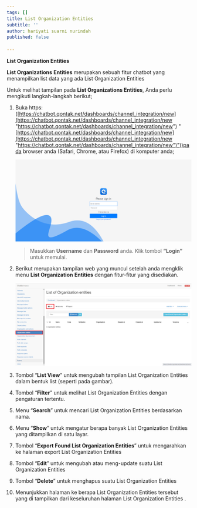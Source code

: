 ```yaml
---
tags: []
title: List Organization Entities
subtitle: ''
author: hariyati suarni nurindah
published: false

---
```

**List Organization Entities**

**List Organizations** **Entities** merupakan sebuah fitur chatbot yang menampilkan list data yang ada List Organization Entities

Untuk melihat tampilan pada **List Organizations Entities**, Anda perlu mengikuti langkah-langkah berikut;

 1. Buka https: ([https://chatbot.qontak.net/dashboards/channel_integration/new](https://chatbot.qontak.net/dashboards/channel_integration/new "https://chatbot.qontak.net/dashboards/channel_integration/new") "[https://chatbot.qontak.net/dashboards/channel_integration/new](https://chatbot.qontak.net/dashboards/channel_integration/new "https://chatbot.qontak.net/dashboards/channel_integration/new")"))pada browser anda (Safari, Chrome, atau Firefox) di komputer anda;

    ![](/uploads/channell.PNG)

    > Masukkan **Username** dan **Password** anda. Klik tombol **“Login”** untuk memulai.
 2. Berikut merupakan tampilan web yang muncul setelah anda mengklik menu **List Organization** **Entities** dengan fitur-fitur yang disediakan.

    ![](/uploads/organizationsentities1.PNG)
 3. Tombol “**List View**” untuk mengubah tampilan List Organization Entities dalam bentuk list (seperti pada gambar).
 4. Tombol “**Filter**” untuk melihat List Organization Entities dengan pengaturan tertentu.
 5. Menu “**Search**” untuk mencari List Organization Entities berdasarkan nama.
 6. Menu “**Show**” untuk mengatur berapa banyak List Organization Entities yang ditampilkan di satu layar.
 7. Tombol “**Export Found List Organization Entities**” untuk mengarahkan ke halaman export List Organization Entities
 8. Tombol “**Edit**” untuk mengubah atau meng-update suatu List Organization Entities
 9. Tombol “**Delete**” untuk menghapus suatu List Organization Entities
10. Menunjukkan halaman ke berapa List Organization Entities tersebut yang di tampilkan dari keseluruhan halaman List Organization Entities .